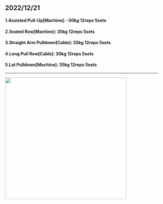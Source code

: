 ## 2022/12/21
#### 1.Assisted Pull-Up\[Machine\]: -30kg 12reps 5sets
#### 2.Seated Row\[Machine\]: 35kg 12reps 5sets
#### 3.Straight Arm Pulldown\[Cable\]: 25kg 12reps 5sets
#### 4.Long Pull Row\[Cable\]: 30kg 12reps 5sets
#### 5.Lat Pulldown\[Machine\]: 35kg 12reps 5sets


---

<img src='../_resources/__068.png' width='400px' />
